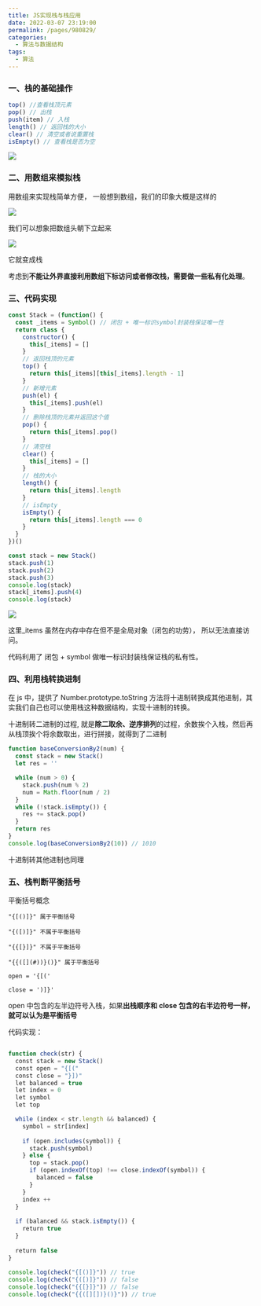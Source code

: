 ```yaml
---
title: JS实现栈与栈应用
date: 2022-03-07 23:19:00
permalink: /pages/980829/
categories:
  - 算法与数据结构
tags:
  - 算法
---
```


### 一、栈的基础操作

```js
top() //查看栈顶元素
pop() // 出栈
push(item) // 入栈
length() // 返回栈的大小
clear() // 清空或者说重置栈
isEmpty() // 查看栈是否为空
```

![](https://gcy-1306312261.cos.ap-chengdu.myqcloud.com/blog/20220307234104.png)

### 二、用数组来模拟栈

用数组来实现栈简单方便， 一般想到数组，我们的印象大概是这样的

![](https://gcy-1306312261.cos.ap-chengdu.myqcloud.com/blog/20220307234507.png)

我们可以想象把数组头朝下立起来

![](https://gcy-1306312261.cos.ap-chengdu.myqcloud.com/blog/20220307234608.png)

它就变成栈

考虑到**不能让外界直接利用数组下标访问或者修改栈，需要做一些私有化处理**。

### 三、代码实现

```js
const Stack = (function() {
  const _items = Symbol() // 闭包 + 唯一标识symbol封装栈保证唯一性
  return class {
    constructor() {
      this[_items] = []
    }
    // 返回栈顶的元素
    top() {
      return this[_items][this[_items].length - 1]
    }
    // 新增元素
    push(el) {
      this[_items].push(el)
    }
    // 删除栈顶的元素并返回这个值
    pop() {
      return this[_items].pop()
    }
    // 清空栈
    clear() {
      this[_items] = []
    }
    // 栈的大小
    length() {
      return this[_items].length
    }
    // isEmpty
    isEmpty() {
      return this[_items].length === 0
    }
  }
})()

const stack = new Stack()
stack.push(1)
stack.push(2)
stack.push(3)
console.log(stack)
stack[_items].push(4)
console.log(stack)
```

![](https://gcy-1306312261.cos.ap-chengdu.myqcloud.com/blog/20220307233224.png)

这里\_items 虽然在内存中存在但不是全局对象（闭包的功劳）， 所以无法直接访问。

代码利用了 闭包 + symbol 做唯一标识封装栈保证栈的私有性。

### 四、利用栈转换进制

在 js 中，提供了 Number.prototype.toString 方法将十进制转换成其他进制，其实我们自己也可以使用栈这种数据结构，实现十进制的转换。

十进制转二进制的过程, 就是**除二取余、逆序排列**的过程，余数挨个入栈，然后再从栈顶挨个将余数取出，进行拼接，就得到了二进制

```js
function baseConversionBy2(num) {
  const stack = new Stack()
  let res = ''

  while (num > 0) {
    stack.push(num % 2)
    num = Math.floor(num / 2)
  }
  while (!stack.isEmpty()) {
    res += stack.pop()
  }
  return res
}
console.log(baseConversionBy2(10)) // 1010
```

十进制转其他进制也同理

### 五、栈判断平衡括号

平衡括号概念

```shell
"{[()]}" 属于平衡括号

"{([)]}" 不属于平衡括号

"{{[}]}" 不属于平衡括号

"{{([](#))}()}" 属于平衡括号

open = '{[('

close = ')]}'

```

open 中包含的左半边符号入栈，如果**出栈顺序和 close 包含的右半边符号一样，就可以认为是平衡括号**

代码实现：

```js

function check(str) {
  const stack = new Stack()
  const open = "{[("
  const close = "}])"
  let balanced = true
  let index = 0
  let symbol
  let top

  while (index < str.length && balanced) {
    symbol = str[index]
​
    if (open.includes(symbol)) {
      stack.push(symbol)
    } else {
      top = stack.pop()
      if (open.indexOf(top) !== close.indexOf(symbol)) {
        balanced = false
      }
    }
    index ++
  }
​
  if (balanced && stack.isEmpty()) {
    return true
  }
​
  return false
}
​
console.log(check("{[()]}")) // true
console.log(check("{([)]}")) // false
console.log(check("{{[}]}")) // false
console.log(check("{{([][])}()}")) // true


```
